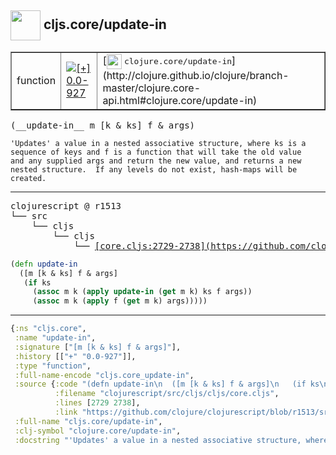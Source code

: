 ## <img width="48px" valign="middle" src="http://i.imgur.com/Hi20huC.png"> cljs.core/update-in

 <table border="1">
<tr>
<td>function</td>
<td><a href="https://github.com/cljsinfo/api-refs/tree/0.0-927"><img valign="middle" alt="[+] 0.0-927" src="https://img.shields.io/badge/+-0.0--927-lightgrey.svg"></a> </td>
<td>
[<img height="24px" valign="middle" src="http://i.imgur.com/1GjPKvB.png"> <samp>clojure.core/update-in</samp>](http://clojure.github.io/clojure/branch-master/clojure.core-api.html#clojure.core/update-in)
</td>
</tr>
</table>

 <samp>
(__update-in__ m [k & ks] f & args)<br>
</samp>

```
'Updates' a value in a nested associative structure, where ks is a
sequence of keys and f is a function that will take the old value
and any supplied args and return the new value, and returns a new
nested structure.  If any levels do not exist, hash-maps will be
created.
```

---

 <pre>
clojurescript @ r1513
└── src
    └── cljs
        └── cljs
            └── <ins>[core.cljs:2729-2738](https://github.com/clojure/clojurescript/blob/r1513/src/cljs/cljs/core.cljs#L2729-L2738)</ins>
</pre>

```clj
(defn update-in
  ([m [k & ks] f & args]
   (if ks
     (assoc m k (apply update-in (get m k) ks f args))
     (assoc m k (apply f (get m k) args)))))
```


---

```clj
{:ns "cljs.core",
 :name "update-in",
 :signature ["[m [k & ks] f & args]"],
 :history [["+" "0.0-927"]],
 :type "function",
 :full-name-encode "cljs.core_update-in",
 :source {:code "(defn update-in\n  ([m [k & ks] f & args]\n   (if ks\n     (assoc m k (apply update-in (get m k) ks f args))\n     (assoc m k (apply f (get m k) args)))))",
          :filename "clojurescript/src/cljs/cljs/core.cljs",
          :lines [2729 2738],
          :link "https://github.com/clojure/clojurescript/blob/r1513/src/cljs/cljs/core.cljs#L2729-L2738"},
 :full-name "cljs.core/update-in",
 :clj-symbol "clojure.core/update-in",
 :docstring "'Updates' a value in a nested associative structure, where ks is a\nsequence of keys and f is a function that will take the old value\nand any supplied args and return the new value, and returns a new\nnested structure.  If any levels do not exist, hash-maps will be\ncreated."}

```
